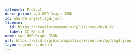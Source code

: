 ```yaml
---
category: Product
description: sgd OBO Graph JSON
id: obo-db-ingest.sgd.json
license:
  id: https://creativecommons.org/licenses/by/4.0/
  label: CC-BY-4.0
name: sgd OBO Graph JSON
url: https://w3id.org/biopragmatics/resources/sgd/sgd.json
layout: product_detail
---
```

